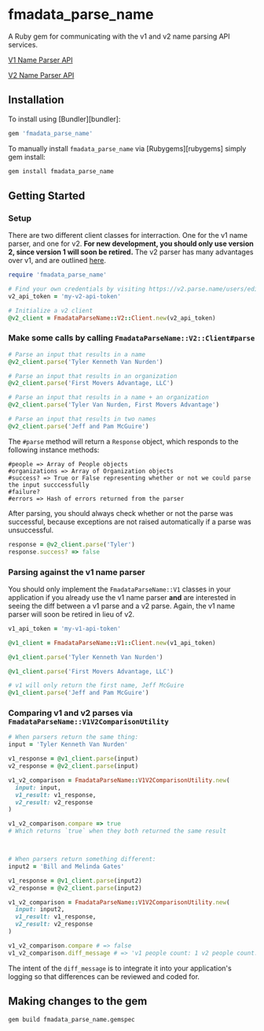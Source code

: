 # fmadata_parse_name
A Ruby gem for communicating with the v1 and v2 name parsing API services.

[V1 Name Parser API](http://parse.name)

[V2 Name Parser API](https://v2.parse.name)

## Installation

To install using [Bundler][bundler]:

```ruby
gem 'fmadata_parse_name'
```

To manually install `fmadata_parse_name` via [Rubygems][rubygems] simply gem install:

```bash
gem install fmadata_parse_name
```

## Getting Started

### Setup

There are two different client classes for interraction. One for the v1 name parser, and one for v2. **For new development, you should only use version 2, since version 1 will soon be retired.** The v2 parser has many advantages over v1, and are outlined [here](https://v2.parse.name).

```ruby
require 'fmadata_parse_name'

# Find your own credentials by visiting https://v2.parse.name/users/edit
v2_api_token = 'my-v2-api-token'

# Initialize a v2 client
@v2_client = FmadataParseName::V2::Client.new(v2_api_token)
```

### Make some calls by calling `FmadataParseName::V2::Client#parse`

```ruby
# Parse an input that results in a name
@v2_client.parse('Tyler Kenneth Van Nurden')

# Parse an input that results in an organization
@v2_client.parse('First Movers Advantage, LLC')

# Parse an input that results in a name + an organization
@v2_client.parse('Tyler Van Nurden, First Movers Advantage')

# Parse an input that results in two names
@v2_client.parse('Jeff and Pam McGuire')
```

The `#parse` method will return a `Response` object, which responds to the following instance methods:
```
#people => Array of People objects
#organizations => Array of Organization objects
#success? => True or False representing whether or not we could parse the input succcessfully
#failure?
#errors => Hash of errors returned from the parser
```

After parsing, you should always check whether or not the parse was successful, because exceptions are not raised automatically if a parse was unsuccessful.

```ruby
response = @v2_client.parse('Tyler')
response.success? => false
```

### Parsing against the v1 name parser

You should only implement the `FmadataParseName::V1` classes in your application if you already use the v1 name parser **and** are interested in seeing the diff between a v1 parse and a v2 parse. Again, the v1 name parser will soon be retired in lieu of v2.

```ruby
v1_api_token = 'my-v1-api-token'

@v1_client = FmadataParseName::V1::Client.new(v1_api_token)

@v1_client.parse('Tyler Kenneth Van Nurden')

@v1_client.parse('First Movers Advantage, LLC')

# v1 will only return the first name, Jeff McGuire
@v1_client.parse('Jeff and Pam McGuire')
```

### Comparing v1 and v2 parses via `FmadataParseName::V1V2ComparisonUtility`

```ruby
# When parsers return the same thing:
input = 'Tyler Kenneth Van Nurden'

v1_response = @v1_client.parse(input)
v2_response = @v2_client.parse(input)

v1_v2_comparison = FmadataParseName::V1V2ComparisonUtility.new(
  input: input,
  v1_result: v1_response,
  v2_result: v2_response
)

v1_v2_comparison.compare => true
# Which returns `true` when they both returned the same result



# When parsers return something different:
input2 = 'Bill and Melinda Gates'

v1_response = @v1_client.parse(input2)
v2_response = @v2_client.parse(input2)

v1_v2_comparison = FmadataParseName::V1V2ComparisonUtility.new(
  input: input2,
  v1_result: v1_response,
  v2_result: v2_response
)

v1_v2_comparison.compare # => false
v1_v2_comparison.diff_message # => 'v1 people count: 1 v2 people count: 2'
```

The intent of the `diff_message` is to integrate it into your application's logging so that differences can be reviewed and coded for.

## Making changes to the gem

```
gem build fmadata_parse_name.gemspec
```
